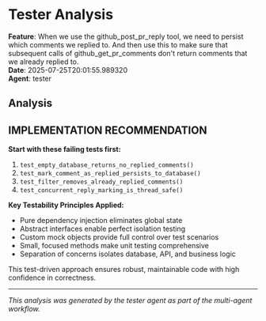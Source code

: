 # Tester Analysis

**Feature**: When we use the github_post_pr_reply tool, we need to persist which comments we replied to. And then use this to make sure that subsequent calls of github_get_pr_comments don't return comments that we already replied to.  
**Date**: 2025-07-25T20:01:55.989320  
**Agent**: tester

## Analysis

## IMPLEMENTATION RECOMMENDATION

**Start with these failing tests first:**

1. `test_empty_database_returns_no_replied_comments()`
2. `test_mark_comment_as_replied_persists_to_database()`  
3. `test_filter_removes_already_replied_comments()`
4. `test_concurrent_reply_marking_is_thread_safe()`

**Key Testability Principles Applied:**
- Pure dependency injection eliminates global state
- Abstract interfaces enable perfect isolation testing  
- Custom mock objects provide full control over test scenarios
- Small, focused methods make unit testing comprehensive
- Separation of concerns isolates database, API, and business logic

This test-driven approach ensures robust, maintainable code with high confidence in correctness.

---
*This analysis was generated by the tester agent as part of the multi-agent workflow.*
